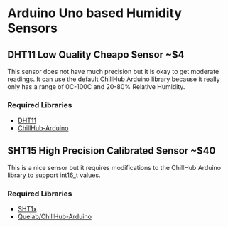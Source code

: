 # Arduino Uno based Humidity Sensors
## DHT11 Low Quality Cheapo Sensor ~$4
This sensor does not have much precision but it is okay to get moderate readings. It can use the default ChillHub Arduino library because it really only has a range of 0C-100C and 20-80% Relative Humidity.

### Required Libraries
* [DHT11](http://playground.arduino.cc/Main/DHT11Lib)
* [ChillHub-Arduino](https://github.com/FirstBuild/ChillHubArduino)

## SHT15 High Precision Calibrated Sensor ~$40
This is a nice sensor but it requires modifications to the ChillHub Arduino library to support int16_t values.

### Required Libraries
* [SHT1x](https://github.com/practicalarduino/SHT1x)
* [Quelab/ChillHub-Arduino](https://github.com/Quelab/ChillHubArduino)